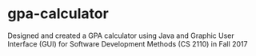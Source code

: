 # gpa-calculator
Designed and created a GPA calculator using Java and Graphic User Interface (GUI) for Software Development Methods (CS 2110) in Fall 2017
